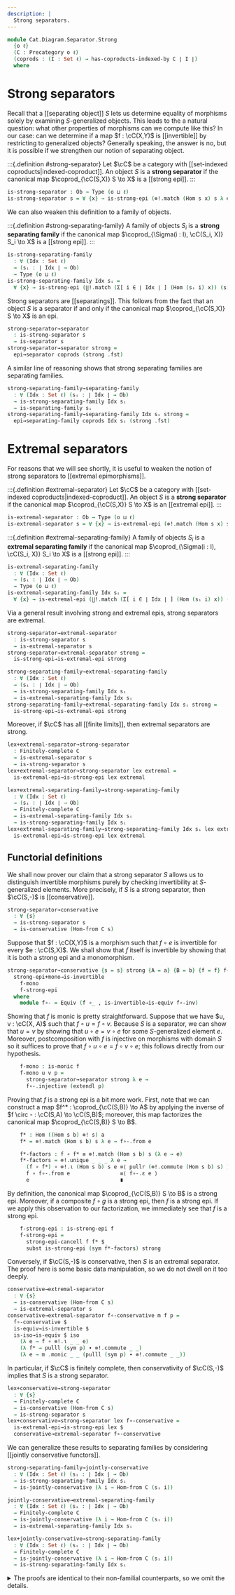 ```yaml
---
description: |
  Strong separators.
---
```

<!--
```agda
open import Cat.Diagram.Coequaliser.RegularEpi
open import Cat.Diagram.Coproduct.Copower
open import Cat.Diagram.Coproduct.Indexed
open import Cat.Diagram.Limit.Finite
open import Cat.Functor.Conservative
open import Cat.Instances.Sets
open import Cat.Functor.Joint
open import Cat.Functor.Hom
open import Cat.Prelude

import Cat.Morphism.StrongEpi
import Cat.Diagram.Separator
import Cat.Reasoning
```
-->
```agda
module Cat.Diagram.Separator.Strong
  {o ℓ}
  (C : Precategory o ℓ)
  (coprods : (I : Set ℓ) → has-coproducts-indexed-by C ∣ I ∣)
  where
```

<!--
```agda
open Cat.Morphism.StrongEpi C
open Cat.Diagram.Separator C
open Cat.Reasoning C
open Copowers coprods

private variable
  s : Ob
```
-->

# Strong separators

Recall that a [[separating object]] $S$ lets us determine equality of
morphisms solely by examining $S$-generalized objects. This leads to
the a natural question: what other properties of morphisms can we compute
like this? In our case: can we determine if a map $f : \cC(X,Y)$ is
[[invertible]] by restricting to generalized objects? Generally speaking,
the answer is no, but it is possible if we strengthen our notion of
separating object.

:::{.definition #strong-separator}
Let $\cC$ be a category with [[set-indexed coproducts|indexed-coproduct]].
An object $S$ is a **strong separator** if the canonical map $\coprod_{\cC(S,X)} S \to X$
is a [[strong epi]].
:::

```agda
is-strong-separator : Ob → Type (o ⊔ ℓ)
is-strong-separator s = ∀ {x} → is-strong-epi (⊗!.match (Hom s x) s λ e → e)
```

We can also weaken this definition to a family of objects.

:::{.definition #strong-separating-family}
A family of objects $S_i$ is a **strong separating family** if the
canonical map $\coprod_{\Sigma(i : I), \cC(S_i, X)} S_i \to X$
is a [[strong epi]].
:::

```agda
is-strong-separating-family
  : ∀ (Idx : Set ℓ)
  → (sᵢ : ∣ Idx ∣ → Ob)
  → Type (o ⊔ ℓ)
is-strong-separating-family Idx sᵢ =
  ∀ {x} → is-strong-epi (∐!.match (Σ[ i ∈ ∣ Idx ∣ ] (Hom (sᵢ i) x)) (sᵢ ⊙ fst) snd)
```

Strong separators are [[separatings]]. This follows from the fact
that an object $S$ is a separator if and only if the canonical map
$\coprod_{\cC(S,X)} S \to X$ is an epi.

```agda
strong-separator→separator
  : is-strong-separator s
  → is-separator s
strong-separator→separator strong =
  epi→separator coprods (strong .fst)
```

A similar line of reasoning shows that strong separating families are
separating families.

```agda
strong-separating-family→separating-family
  : ∀ (Idx : Set ℓ) (sᵢ : ∣ Idx ∣ → Ob)
  → is-strong-separating-family Idx sᵢ
  → is-separating-family sᵢ
strong-separating-family→separating-family Idx sᵢ strong =
  epi→separating-family coprods Idx sᵢ (strong .fst)
```

# Extremal separators

For reasons that we will see shortly, it is useful to weaken the notion
of strong separators to [[extremal epimorphisms]].

:::{.definition #extremal-separator}
Let $\cC$ be a category with [[set-indexed coproducts|indexed-coproduct]].
An object $S$ is a **strong separator** if the canonical map $\coprod_{\cC(S,X)} S \to X$
is an [[extremal epi]].
:::

```agda
is-extremal-separator : Ob → Type (o ⊔ ℓ)
is-extremal-separator s = ∀ {x} → is-extremal-epi (⊗!.match (Hom s x) s λ e → e)
```

:::{.definition #extremal-separating-family}
A family of objects $S_i$ is a **extremal separating family** if the
canonical map $\coprod_{\Sigma(i : I), \cC(S_i, X)} S_i \to X$
is a [[strong epi]].
:::

```agda
is-extremal-separating-family
  : ∀ (Idx : Set ℓ)
  → (sᵢ : ∣ Idx ∣ → Ob)
  → Type (o ⊔ ℓ)
is-extremal-separating-family Idx sᵢ =
  ∀ {x} → is-extremal-epi (∐!.match (Σ[ i ∈ ∣ Idx ∣ ] (Hom (sᵢ i) x)) (sᵢ ⊙ fst) snd)
```

Via a general result involving strong and extremal epis, strong separators
are extremal.

```agda
strong-separator→extremal-separator
  : is-strong-separator s
  → is-extremal-separator s
strong-separator→extremal-separator strong =
  is-strong-epi→is-extremal-epi strong

strong-separating-family→extremal-separating-family
  : ∀ (Idx : Set ℓ)
  → (sᵢ : ∣ Idx ∣ → Ob)
  → is-strong-separating-family Idx sᵢ
  → is-extremal-separating-family Idx sᵢ
strong-separating-family→extremal-separating-family Idx sᵢ strong =
  is-strong-epi→is-extremal-epi strong
```

Moreover, if $\cC$ has all [[finite limits]], then extremal separators
are strong.

```agda
lex+extremal-separator→strong-separator
  : Finitely-complete C
  → is-extremal-separator s
  → is-strong-separator s
lex+extremal-separator→strong-separator lex extremal =
  is-extremal-epi→is-strong-epi lex extremal

lex+extremal-separating-family→strong-separating-family
  : ∀ (Idx : Set ℓ)
  → (sᵢ : ∣ Idx ∣ → Ob)
  → Finitely-complete C
  → is-extremal-separating-family Idx sᵢ
  → is-strong-separating-family Idx sᵢ
lex+extremal-separating-family→strong-separating-family Idx sᵢ lex extremal =
  is-extremal-epi→is-strong-epi lex extremal
```

## Functorial definitions

We shall now prover our claim that a strong separator $S$ allows us to
distinguish invertible morphisms purely by checking invertibility at
$S$-generalized elements. More precisely, if $S$ is a strong separator,
then $\cC(S,-)$ is [[conservative]].

```agda
strong-separator→conservative
  : ∀ {s}
  → is-strong-separator s
  → is-conservative (Hom-from C s)
```

Suppose that $f : \cC(X,Y)$ is a morphism such that $f \circ e$ is invertible
for every $e : \cC(S,X)$. We shall show that $f$ itself is invertible
by showing that it is both a strong epi and a monomorphism.

```agda
strong-separator→conservative {s = s} strong {A = a} {B = b} {f = f} f∘-inv =
  strong-epi+mono→is-invertible
    f-mono
    f-strong-epi
  where
    module f∘- = Equiv (f ∘_ , is-invertible→is-equiv f∘-inv)
```

Showing that $f$ is monic is pretty straightforward. Suppose that
we have $u, v : \cC(X, A)$ such that $f \circ u = f \circ v$.
Because $S$ is a separator, we can show that $u = v$ by showing
that $u \circ e = v \circ e$ for some $S$-generalized element $e$.
Moreover, postcomposition with $f$ is injective on morphisms with domain
$S$ so it suffices to prove that $f \circ u \circ e = f \circ v \circ e$;
this follows directly from our hypothesis.

```agda
    f-mono : is-monic f
    f-mono u v p =
      strong-separator→separator strong λ e →
      f∘-.injective (extendl p)
```

Proving that $f$ is a strong epi is a bit more work. First, note that
we can construct a map $f^* : \coprod_{\cC(S,B)} \to A$ by applying
the inverse of $f \circ - : \cC(S,A) \to \cC(S,B)$; moreover, this
map factorizes the canonical map $\coprod_{\cC(S,B)} S \to B$.

```agda
    f* : Hom ((Hom s b) ⊗! s) a
    f* = ⊗!.match (Hom s b) s λ e → f∘-.from e

    f*-factors : f ∘ f* ≡ ⊗!.match (Hom s b) s (λ e → e)
    f*-factors = ⊗!.unique _ _ _ λ e →
      (f ∘ f*) ∘ ⊗!.ι (Hom s b) s e ≡⟨ pullr (⊗!.commute (Hom s b) s) ⟩
      f ∘ f∘-.from e                ≡⟨ f∘-.ε e ⟩
      e                             ∎
```

By definition, the canonical map $\coprod_{\cC(S,B)} S \to B$ is a strong
epi. Moreover, if a composite $f \circ g$ is a strong epi, then $f$
is a strong epi. If we apply this observation to our factorization, we
immediately see that $f$ is a strong epi.

```agda
    f-strong-epi : is-strong-epi f
    f-strong-epi =
      strong-epi-cancell f f* $
      subst is-strong-epi (sym f*-factors) strong
```

Conversely, if $\cC(S,-)$ is conservative, then $S$ is an extremal
separator. The proof here is some basic data manipulation, so we
do not dwell on it too deeply.

```agda
conservative→extremal-separator
  : ∀ {s}
  → is-conservative (Hom-from C s)
  → is-extremal-separator s
conservative→extremal-separator f∘-conservative m f p =
  f∘-conservative $
  is-equiv→is-invertible $
  is-iso→is-equiv $ iso
    (λ e → f ∘ ⊗!.ι _ _ e)
    (λ f* → pulll (sym p) ∙ ⊗!.commute _ _)
    (λ e → m .monic _ _ (pulll (sym p) ∙ ⊗!.commute _ _))
```

In particular, if $\cC$ is finitely complete, then conservativity
of $\cC(S,-)$ implies that $S$ is a strong separator.

```agda
lex+conservative→strong-separator
  : ∀ {s}
  → Finitely-complete C
  → is-conservative (Hom-from C s)
  → is-strong-separator s
lex+conservative→strong-separator lex f∘-conservative =
  is-extremal-epi→is-strong-epi lex $
  conservative→extremal-separator f∘-conservative
```

We can generalize these results to separating families by considering
[[jointly conservative functors]].

```agda
strong-separating-family→jointly-conservative
  : ∀ (Idx : Set ℓ) (sᵢ : ∣ Idx ∣ → Ob)
  → is-strong-separating-family Idx sᵢ
  → is-jointly-conservative (λ i → Hom-from C (sᵢ i))

jointly-conservative→extremal-separating-family
  : ∀ (Idx : Set ℓ) (sᵢ : ∣ Idx ∣ → Ob)
  → Finitely-complete C
  → is-jointly-conservative (λ i → Hom-from C (sᵢ i))
  → is-extremal-separating-family Idx sᵢ

lex+jointly-conservative→strong-separating-family
  : ∀ (Idx : Set ℓ) (sᵢ : ∣ Idx ∣ → Ob)
  → Finitely-complete C
  → is-jointly-conservative (λ i → Hom-from C (sᵢ i))
  → is-strong-separating-family Idx sᵢ
```

<details>
<summary>The proofs are identical to their non-familial counterparts,
so we omit the details.
</summary>
```agda
strong-separating-family→jointly-conservative Idx sᵢ strong {x = a} {y = b} {f = f} f∘ᵢ-inv =
  strong-epi+mono→is-invertible
    f-mono
    f-strong-epi
  where
    module f∘- {i : ∣ Idx ∣} = Equiv (_ , is-invertible→is-equiv (f∘ᵢ-inv i))

    f-mono : is-monic f
    f-mono u v p =
      strong-separating-family→separating-family Idx sᵢ strong λ eᵢ →
      f∘-.injective (extendl p)

    f* : Hom (∐! (Σ[ i ∈ ∣ Idx ∣ ] (Hom (sᵢ i) b)) (sᵢ ⊙ fst)) a
    f* = ∐!.match _ _ (f∘-.from ⊙ snd)

    f*-factors : f ∘ f* ≡ ∐!.match (Σ[ i ∈ ∣ Idx ∣ ] (Hom (sᵢ i) b)) (sᵢ ⊙ fst) snd
    f*-factors =
      ∐!.unique _ _ _ λ (i , eᵢ) →
      (f ∘ f*) ∘ ∐!.ι _ _ (i , eᵢ) ≡⟨ pullr (∐!.commute _ _) ⟩
      f ∘ f∘-.from eᵢ              ≡⟨ f∘-.ε eᵢ ⟩
      eᵢ                           ∎

    f-strong-epi : is-strong-epi f
    f-strong-epi =
      strong-epi-cancell f f* $
      subst is-strong-epi (sym f*-factors) strong

jointly-conservative→extremal-separating-family Idx sᵢ lex f∘-conservative m f p =
  f∘-conservative $ λ i →
  is-equiv→is-invertible $
  is-iso→is-equiv $ iso
    (λ eᵢ → f ∘ ∐!.ι _ _ (i , eᵢ))
    (λ f* → pulll (sym p) ∙ ∐!.commute _ _)
    (λ eᵢ → m .monic _ _ (pulll (sym p) ∙ ∐!.commute _ _))

lex+jointly-conservative→strong-separating-family Idx sᵢ lex f∘-conservative =
  is-extremal-epi→is-strong-epi lex $
  jointly-conservative→extremal-separating-family Idx sᵢ lex f∘-conservative
```
</details>
